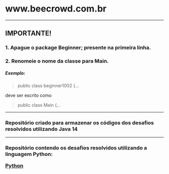 <h1>www.beecrowd.com.br</h1>

________________________________
<h2> IMPORTANTE!</h2>
<h3>1. Apague o package Beginner; presente na primeira linha.</h3>
<h3>2. Renomeie o nome da classe para Main.</h3>
<h5> Exemplo: </h5>

  > public class beginner1002 {...


  deve ser escrito como 

  > public class Main {...


________________________________
<h3>Repositório criado para armazenar os códigos dos desafios resolvidos 
utilizando Java 14 </h3>

________________________________

<h3>Repositório contendo os desafios resolvidos utilizando a linguagem Python:
  
[Python](https://github.com/mikaelsonbraz/Beecrowd.py)</h3>
